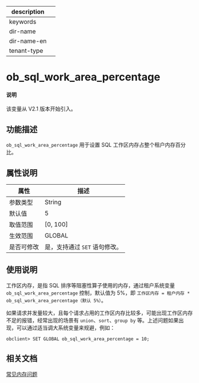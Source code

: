 |description||
|---|---|
|keywords||
|dir-name||
|dir-name-en||
|tenant-type||

# ob_sql_work_area_percentage

<main id="notice" type='explain'>
  <h4>说明</h4>
  <p>该变量从 V2.1 版本开始引入。</p>
</main>

## 功能描述

`ob_sql_work_area_percentage` 用于设置 SQL 工作区内存占整个租户内存百分比。

## 属性说明

| **属性** |   **描述**   |
|--------|------------|
| 参数类型   | String         |
| 默认值     | 5          |
| 取值范围   | [0, 100] |
| 生效范围   | GLOBAL     |
| 是否可修改  | 是，支持通过 `SET` 语句修改。|

## 使用说明

工作区内存，是指 SQL 排序等阻塞性算子使用的内存，通过租户系统变量 `ob_sql_work_area_percentage` 控制，默认值为 5%，即 `工作区内存 = 租户内存 * ob_sql_work_area_percentage（默认 5%）`。

如果请求并发量较大，且每个请求占用的工作区内存比较多，可能出现工作区内存不足的报错，经常出现的场景有 `union`、`sort`、`group by` 等。上述问题如果出现，可以通过适当调大系统变量来规避，例如：

  ```shell
  obclient> SET GLOBAL ob_sql_work_area_percentage = 10;
  ```

## 相关文档

[常见内存问题](../../../../700.reference/200.system-management/700.memory-management/900.common-memory-problems.md)
